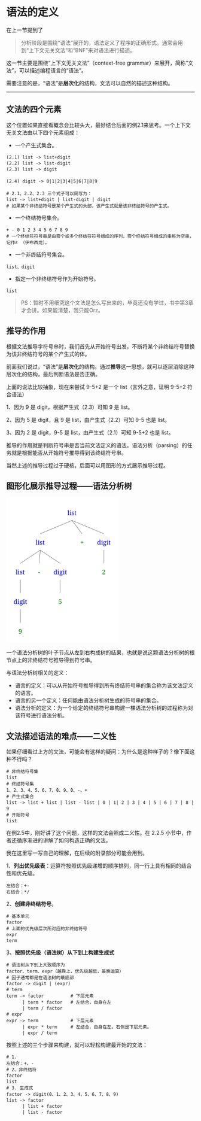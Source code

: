 # 语法的定义

在上一节提到了
> 分析阶段是围绕“语法”展开的，语法定义了程序的正确形式。通常会用到“上下文无关文法”和“BNF”来对语法进行描述。

这一节主要是围绕“上下文无关文法”（context-free grammar）来展开，简称“文法”，可以描述编程语言的“语法”。

需要注意的是，“语法”是**层次化**的结构，文法可以自然的描述这种结构。

---

## 文法的四个元素

这个位置如果直接看概念会比较头大，最好结合后面的例2.1来思考。一个上下文无关文法由以下四个元素组成：
- 一个产生式集合。
```
(2.1) list -> list+digit
(2.2) list -> list-digit
(2.3) list -> digit

(2.4) digit -> 0|1|2|3|4|5|6|7|8|9

# 2.1、2.2、2.3 三个式子可以简写为：
list -> list+digit | list-digit | digit
# 如果某个非终结符号是某个产生式的头部，该产生式就是该非终结符号的产生式。
```
- 一个终结符号集合。
```
+ - 0 1 2 3 4 5 6 7 8 9
# 一个终结符符号串是由零个或多个终结符符号组成的序列，零个终结符号组成的串称为空串，记作ε （伊布西龙）。
```
- 一个非终结符号集合。
```
list、digit
```
- 指定一个非终结符号作为开始符号。
```
list
```

> PS：暂时不用细究这个文法是怎么写出来的，毕竟还没有学过，书中第3章才会讲。如果能清楚，我只能Orz。

## 推导的作用

根据文法推导字符号串时，我们首先从开始符号出发，不断将某个非终结符号替换为该非终结符号的某个产生式的体。

前面我们说过，“语法”是**层次化**的结构。通过**推导**这一思想，就可以逐层消除这种层次化的结构，最后判断语法是否正确。

上面的说法比较抽象，现在来尝试 9-5+2 是一个 list（言外之意，证明 9-5+2 符合语法）

1、因为 9 是 digit，根据产生式（2.3）可知 9 是 list。

2、因为 5 是 digit，且 9 是 list，由产生式（2.2）可知 9-5 也是 list。

3、因为 2 是 digit，9-5 是 list，由产生式（2.1）可知 9-5+2 也是 list。

推导的作用就是判断符号串是否当前文法定义的语法。语法分析（parsing）的任务就是根据能否从开始符号推导得到该终结符号串。

当然上述的推导过程过于硬核，后面可以用图形的方式展示推导过程。

## 图形化展示推导过程——语法分析树


<img src="../images/3.png" width="300px">

一个语法分析树的叶子节点从左到右构成树的结果，也就是说这颗语法分析树的根节点上的非终结符号推导得到符号串。

与语法分析树相关的定义：
- 语言的定义：可以从开始符号推导得到所有终结符号串的集合称为该文法定义的语言。
- 语言的另一个定义：任何能由语法分析树生成的符号串的集合。
- 语法分析的定义：为一个给定的终结符号串构建一棵语法分析树的过程称为对该符号进行语法分析。



## 文法描述语法的难点——二义性

如果仔细看过上方的文法，可能会有这样的疑问：为什么是这种样子的？像下面这种不行吗？
```
# 非终结符号集
list
# 终结符号集
1、2、3、4、5、6、7、8、9、0、-、+
# 产生式集合
list -> list + list | list - list | 0 | 1| 2 | 3 | 4 | 5 | 6 | 7 | 8 | 9
# 开始符号
list
```

在例2.5中，刚好讲了这个问题，这样的文法会照成二义性。在 2.2.5 小节中，作者还循序渐进的讲解了如何构造正确的文法。

我在这里写一写自己的理解，在后续的附录部分可能会用到。

1、**列出优先级表**：运算符按照优先级递增的顺序排列，同一行上具有相同的结合性和优先级。
```
左结合：+-
右结合：*/
```
2、**创建非终结符号**。
```
# 基本单元
factor
# 上面的优先级层次所对应的非终结符号
expr
term
```
3、**按照优先级（语法树）从下到上构建生成式**
```
# 语法树从下到上大致顺序为
factor、term、expr（越靠上，优先级越低，最晚运算）
# 因子通常都是在语法树的最底部
factor -> digit | (expr)
# term
term -> factor          # 下层元素
      | term * factor   # 左结合，自身在左
      | term / factor
# expr
expr -> term            # 下层元素
      | expr * term     # 左结合，自身在左。右侧是下层元素。
      | expr / term
```

按照上述的三个步骤来构建，就可以轻松构建最开始的文法：
```
# 1.
左结合：+、-
# 2、非终结符
factor
list
# 3. 生成式
factor -> digit(0、1、2、3、4、5、6、7、8、9)
list -> factor
      | list + factor
      | list - factor
```